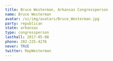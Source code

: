 ```yaml
---
title: Bruce Westerman, Arkansas Congressperson
name: Bruce Westerman
avatar: /ui/img/avatars/Bruce_Westerman.jpg
party: republican
state: arkansas
type: congressperson
lasthall: 2017-05-08
phone: 202-225-4276
never: TRUE
twitter: RepWesterman
---
```

